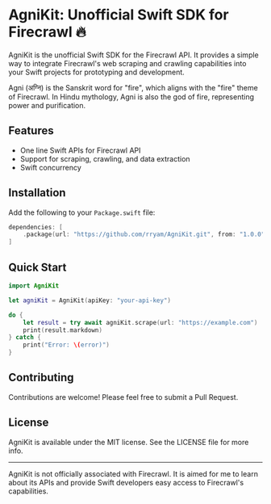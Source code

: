 # AgniKit: Unofficial Swift SDK for Firecrawl 🔥

AgniKit is the unofficial Swift SDK for the Firecrawl API. It provides a simple way to integrate Firecrawl's web scraping and crawling capabilities into your Swift projects for prototyping and development.

Agni (अग्नि) is the Sanskrit word for "fire", which aligns with the "fire" theme of Firecrawl. In Hindu mythology, Agni is also the god of fire, representing power and purification.

## Features

- One line Swift APIs for Firecrawl API
- Support for scraping, crawling, and data extraction
- Swift concurrency

## Installation

Add the following to your `Package.swift` file:

```swift
dependencies: [
    .package(url: "https://github.com/rryam/AgniKit.git", from: "1.0.0")
]
```

## Quick Start

```swift
import AgniKit

let agniKit = AgniKit(apiKey: "your-api-key")

do {
    let result = try await agniKit.scrape(url: "https://example.com")
    print(result.markdown)
} catch {
    print("Error: \(error)")
}
```

## Contributing

Contributions are welcome! Please feel free to submit a Pull Request.

## License

AgniKit is available under the MIT license. See the LICENSE file for more info.

---

AgniKit is not officially associated with Firecrawl. It is aimed for me to learn about its APIs and provide Swift developers easy access to Firecrawl's capabilities.
